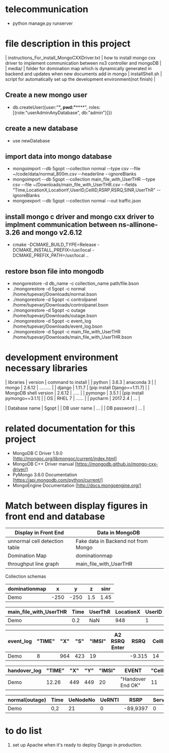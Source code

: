 # telecommunication

+ python manage.py runserver

# file description in this project
| instructions_For_install_MongoCXXDriver.txt | how to install mongo cxx driver to implement communication between ns3 controller and mongoDB |
| media/ | folder for domination map which is dynamically generated in backend and updates when new documents add in mongo
| installShell.sh | script for automatically set up the development environment(not finish) |

## Create a new mongo user
+ db.createUser({user:"**", pwd:"******", roles:[{role:"userAdminAnyDatabase", db:"admin"}]})

## create a new database
+ use newDatabase

## import data into mongo database
+ mongoimport --db 5gopt --collection normal --type csv --file ~/code/data/normal_800m.csv --headerline --ignoreBlanks
+ mongoimport --db 5gopt --collection main_file_with_UserTHR --type csv --file ~/Downloads/main_file_with_UserTHR.csv --fields "Time,LocationX,LocationY,UserID,CellID,RSRP,RSRQ,SINR,UserThR" --ignoreBlanks
+ mongoexport --db 5gopt --collection normal --out traffic.json

## install mongo c driver and mongo cxx driver to implment communication between ns-allinone-3.26 and mongo v2.6.12
+ cmake -DCMAKE_BUILD_TYPE=Release -DCMAKE_INSTALL_PREFIX=/usr/local -DCMAKE_PREFIX_PATH=/usr/local ..

## restore bson file into mongodb
* mongorestore -d db_name -c collection_name path/file.bson
* ./mongorestore -d 5gopt -c normal /home/tupevarj/Downloads/normal.bson
* ./mongorestore -d 5gopt -c controlpanel /home/tupevarj/Downloads/controlpanel.bson
* ./mongorestore -d 5gopt -c outage /home/tupevarj/Downloads/outage.bson
* ./mongorestore -d 5gopt -c event_log /home/tupevarj/Downloads/event_log.bson
* ./mongorestore -d 5gopt -c main_file_with_UserTHR /home/tupevarj/Downloads/main_file_with_UserTHR.bson

# development environment necessary libraries
| libraries | version | command to install |
| python    | 3.6.3   |  anaconda 3        |
| mongo     | 2.6.12  |  .........         |
| django    | 1.11.7  | [pip install Django==1.11.7] |
| MongoDB shell version | 2.6.12 | ..... |
| pymongo   | 3.5.1   | [pip install pymongo==3.1.1] |
| OS | RHEL 7 | ...... |
| pycharm | 2017.2.4 | ... |

| Database name | 5gopt |
| DB user name | ... |
| DB password | ... |

# related documentation for this project
* MongoDB C Driver 1.9.0 [http://mongoc.org/libmongoc/current/index.html]
* MongoDB C++ Driver manual [https://mongodb.github.io/mongo-cxx-driver/]
* PyMongo 3.6.0 Documentation [https://api.mongodb.com/python/current/]
* MongoEngine Documentation [http://docs.mongoengine.org/]

# Match between display figures in front end and database

| Display in Front End          | Data in MongoDB                     |
| ----------------------------- | ----------------------------------- |
| unnormal cell detection table | Fake data in Backend not from Mongo |
| Domination Map                | dominationmap                       |
| throughput line graph         | main_file_with_UserTHR              |

Collection schemas

| dominationmap |   x   |   y   |   z   |  sinr  |
| ------------- | ----- | ----- | ----- | ------ |
|     Demo      | -250  | -250  | 1.5   |  1.45  |

| main_file_with_UserTHR | Time | UserThR | LocationX | UserID | CellID | RSRP | RSRQ | SINR | LocationY |
| ---------------------- | ---- | ------- | --------- | ------ | ------ | ---- | ---- | ---- | --------- |
| Demo                   | 0.2  | NaN     |   948     |  1     | 1      | -113 | NaN  |  NaN |  1429     |

| event_log | "TIME" | "X" | "S" | "IMSI" | A2 RSRQ Enter | RSRQ   | CellID |
| --------- | ------ | --- | --- | ------ | ------------- | ------ | -------|
| Demo      |  8     | 964 | 423 | 19     |               | -9.315 |  14    |

| handover_log | "TIME" | "X" | "Y" | "IMSI" |       EVENT        | "CellID" |
| ------------ | ------ | --- | --- | ------ | ------------------ | -------- | 
| Demo         | 12.26  | 449 | 449 |20      | "Handover End OK"  |   11     | 

| normal(outage) | Time | UeNodeNo | UeRNTI | RSRP     | Serving_Cell | RSRQ | Cell_ID | 
| -------------- | ---- | -------- | ------ | -------- | ------------ | ---- | ------- |
| Demo           | 0,2  |       21 | 0      | -89,9397 | 0            | -nan |  20     |

# to do list
1.  set up Apache when it's ready to deploy Django in production.
